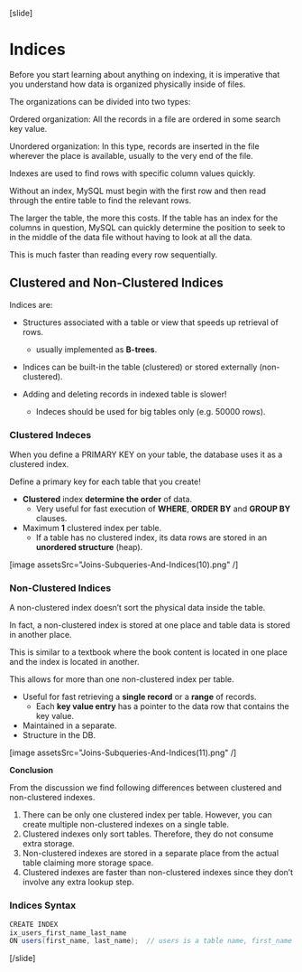 [slide]

# Indices

Before you start learning about anything on indexing, it is imperative that you understand how data is organized physically inside of files.

The organizations can be divided into two types:

Ordered organization: All the records in a file are ordered in some search key value.

Unordered organization: In this type, records are inserted in the file wherever the place is available, usually to the very end of the file.

Indexes are used to find rows with specific column values quickly.

Without an index, MySQL must begin with the first row and then read through the entire table to find the relevant rows.

The larger the table, the more this costs. If the table has an index for the columns in question, MySQL can quickly determine the position to seek to in the middle of the data file without having to look at all the data.

This is much faster than reading every row sequentially.

## Clustered and Non-Clustered Indices

Indices are:

- Structures associated with a table or view that speeds up retrieval of rows.
  - usually implemented as **B-trees**.
- Indices can be built-in the table (clustered) or stored externally (non-clustered).

- Adding and deleting records in indexed table is slower!
  - Indeces should be used for big tables only (e.g. 50000 rows).

### Clustered Indeces

When you define a PRIMARY KEY on your table, the database uses it as a clustered index.

Define a primary key for each table that you create!

- **Clustered** index **determine the order** of data.
  - Very useful for fast execution of **WHERE**, **ORDER BY** and **GROUP BY** clauses.
- Maximum **1** clustered index per table.
  - If a table has no clustered index, its data rows are stored in an **unordered structure** (heap).

[image assetsSrc="Joins-Subqueries-And-Indices(10).png" /]

### Non-Clustered Indices

A non-clustered index doesn’t sort the physical data inside the table.

In fact, a non-clustered index is stored at one place and table data is stored in another place.

This is similar to a textbook where the book content is located in one place and the index is located in another.

This allows for more than one non-clustered index per table.

- Useful for fast retrieving a **single record** or a **range** of records.
  - Each **key value entry** has a pointer to the data row that contains the key value.
- Maintained in a separate.
- Structure in the DB.

[image assetsSrc="Joins-Subqueries-And-Indices(11).png" /]

**Conclusion**

From the discussion we find following differences between clustered and non-clustered indexes.

1. There can be only one clustered index per table. However, you can create multiple non-clustered indexes on a single table.
2. Clustered indexes only sort tables. Therefore, they do not consume extra storage.
3. Non-clustered indexes are stored in a separate place from the actual table claiming more storage space.
4. Clustered indexes are faster than non-clustered indexes since they don’t involve any extra lookup step.

### Indices Syntax

```Java
CREATE INDEX
ix_users_first_name_last_name
ON users(first_name, last_name);  // users is a table name, first_name and last_name are column names
```

[/slide]
